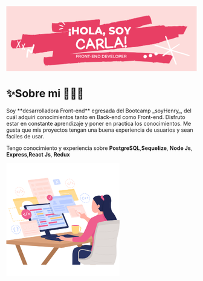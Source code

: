<img src="./Img/Banner.png" alt="banner"/>

# ✨Sobre mi 👩🏻‍💻

<p align="left">
Soy **desarrolladora Front-end** egresada del Bootcamp _soyHenry_, del cuál adquiri conocimientos tanto en Back-end como Front-end.
Disfruto estar en constante aprendizaje y poner en practica los conocimientos. Me gusta que mis proyectos tengan una buena experiencia de usuarios y sean faciles de usar.

Tengo conocimiento y experiencia sobre **PostgreSQL**,**Sequelize**, **Node Js**, **Express**,**React Js**, **Redux**
</p>
<p align="rigth">
<img src="./Img/dev.png" alt="dev" width="300"/>